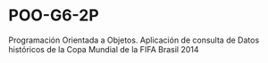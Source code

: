 # POO-G6-2P
Programación Orientada a Objetos. Aplicación de consulta de Datos históricos de la Copa Mundial de la FIFA Brasil 2014
